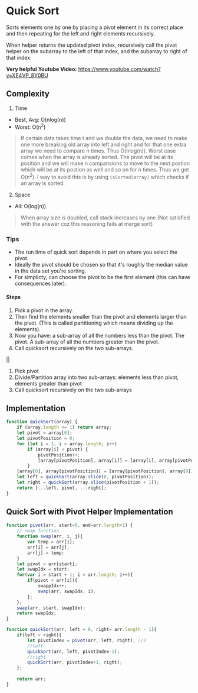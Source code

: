 # Quick Sort
Sorts elements one by one by placing a pivot element in its correct place and then repeating for the left and right elements recursively.

When helper returns the updated pivot index, recursively call the pivot helper on the subarray to the left of that index, and the subarray to right of that index. 

**Very helpful Youtube Video:** https://www.youtube.com/watch?v=XE4VP_8Y0BU

## Complexity
1. Time

* Best, Avg: O(nlog(n))
* Worst: O(n<sup>2</sup>) 

> If certain data takes time t and we double the data, we need to make one more breaking old array into left and right and for that one extra array we need to compare n times. Thus O(nlog(n)). Worst case comes when the array is already sorted. The pivot will be at its position and we will make n comparisions to move to the next postion which will be at its postion as well and so on for n times. Thus we get O(n<sup>2</sup>). I way to avoid this is by using ```isSorted(array)``` which checks if an array is sorted.

2. Space

* All: O(log(n))

> When array size is doubled, call stack increases by one (Not satisfied with the answer coz this reasoning fails at merge sort)

### Tips
- The run time of quick sort depends in part on where you select the pivot.
- Ideally the pivot should be chosen so that it's roughly the median value in the data set you're sorting. 
- For simplicty, can choose the pivot to be the first element (this can have consequences later). 

#### Steps
1. Pick a pivot in the array. 
2. Then find the elements smaller than the pivot and elements larger than the pivot. (This is called partitioning which means dividing up the elements). 
3. Now you have: a sub-array of all the numbers less than the pivot. The pivot. A sub-array of all the numbers greater than the pivot. 
4. Call quicksort recursively on the two sub-arrays. 

|| 
1. Pick pivot 
2. Divide/Partition array into two sub-arrays: elements less than pivot, elements greater than pivot
3. Call quicksort recursively on the two sub-arrays 

## Implementation
```javascript
function quickSort(array) {
    if (array.length <= 1) return array;
    let pivot = array[0];
    let pivotPosition = 0;
    for (let i = 1; i < array.length; i++)
        if (array[i] < pivot) {
            pivotPosition++;
            [array[pivotPosition], array[i]] = [array[i], array[pivotPosition]];
        }
    [array[0], array[pivotPosition]] = [array[pivotPosition], array[0]];
    let left = quickSort(array.slice(0, pivotPosition));
    let right = quickSort(array.slice(pivotPosition + 1));
    return [...left, pivot, ...right];
}
```

## Quick Sort with Pivot Helper Implementation
```javascript
function pivot(arr, start=0, end=arr.length+1) {
    // swap function
    function swap(arr, i, j){
        var temp = arr[i];
        arr[i] = arr[j];
        arr[j] = temp;
    }
    let pivot = arr[start];
    let swapIdx = start;
    for(var i = start + 1; i < arr.length; i++){
        if(pivot > arr[i]){
            swappIdx++;
            swap(arr, swapIdx, i);
        };
    };
    swap(arr, start, swapIdx);
    return swapIdx;
}

function quickSort(arr, left = 0, right= arr.length - 1){
    if(left < right){
        let pivotIndex = pivot(arr, left, right); //3
        //left
        quickSort(arr, left, pivotIndex-1);
        //right
        quickSort(arr, pivotIndex+1, right);
    };
    
    return arr;
}
```
